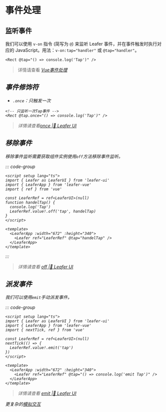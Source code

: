 # 事件处理

## 监听事件
我们可以使用 `v-on` 指令 (简写为 `@`) 来监听 Leafer 事件，并在事件触发时执行对应的 JavaScript。用法：`v-on:tap="handler"` 或 `@tap="handler"`。
```vue
<Rect @tap="() => console.log('Tap')" />
```
> 详情请查看 <i inline-block i-vscode-icons:file-type-vue /> [Vue事件处理](https://cn.vuejs.org/guide/essentials/event-handling.html)

## 事件修饰符

- `.once`：只触发一次

```vue
<!-- 只监听一次Tap事件 -->
<Rect @tap.once="() => console.log('Tap')" />
```

> 详情请查看[once |🌿 Leafer UI ](https://www.leaferjs.com/ui/reference/property/on.html#%E5%8F%AA%E7%9B%91%E5%90%AC%E4%B8%80%E6%AC%A1%E4%BA%8B%E4%BB%B6)

## 移除事件

移除事件监听需要获取组件实例使用`off`方法移除事件监听。

::: code-group

```vue [<div flex items-center><div i-vscode-icons:file-type-vue mr2 /> App.vue</div>]
<script setup lang="ts">
import { Leafer as LeaferUI } from 'leafer-ui'
import { LeaferApp } from 'leafer-vue'
import { ref } from 'vue'

const LeaferRef = ref<LeaferUI>(null)
function handelTap() {
  console.log('Tap')
  LeaferRef.value!.off('tap', handelTap)
}
</script>

<template>
  <LeaferApp :width="672" :height="340">
    <Leafer ref="LeaferRef" @tap="handelTap" />
  </LeaferApp>
</template>
```
:::
> 详情请查看 [off |🌿 Leafer UI ](https://www.leaferjs.com/ui/reference/property/off.html)

## 派发事件

我们可以使用`emit`手动派发事件。

::: code-group

```vue [<div flex items-center><div i-vscode-icons:file-type-vue mr2 /> App.vue</div>]
<script setup lang="ts">
import { Leafer as LeaferUI } from 'leafer-ui'
import { LeaferApp } from 'leafer-vue'
import { nextTick, ref } from 'vue'

const LeaferRef = ref<LeaferUI>(null)
nextTick(() => {
  LeaferRef.value!.emit('tap')
})
</script>

<template>
  <LeaferApp :width="672" :height="340">
    <Leafer ref="LeaferRef" @tap="() => console.log('emit Tap')" />
  </LeaferApp>
</template>
```
> 详情请查看 [emit |🌿 Leafer UI ](https://www.leaferjs.com/ui/reference/property/emit.html)

更复杂的[模拟交互](https://www.leaferjs.com/ui/reference/event/simulation.html)
